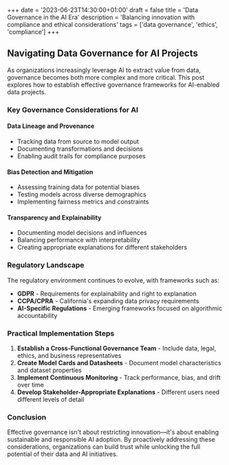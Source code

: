 +++
date = '2023-06-23T14:30:00+01:00'
draft = false
title = 'Data Governance in the AI Era'
description = 'Balancing innovation with compliance and ethical considerations'
tags = ['data governance', 'ethics', 'compliance']
+++

## Navigating Data Governance for AI Projects

As organizations increasingly leverage AI to extract value from data, governance becomes both more complex and more critical. This post explores how to establish effective governance frameworks for AI-enabled data projects.

### Key Governance Considerations for AI

#### Data Lineage and Provenance
- Tracking data from source to model output
- Documenting transformations and decisions
- Enabling audit trails for compliance purposes

#### Bias Detection and Mitigation
- Assessing training data for potential biases
- Testing models across diverse demographics
- Implementing fairness metrics and constraints

#### Transparency and Explainability
- Documenting model decisions and influences
- Balancing performance with interpretability
- Creating appropriate explanations for different stakeholders

### Regulatory Landscape

The regulatory environment continues to evolve, with frameworks such as:

- **GDPR** - Requirements for explainability and right to explanation
- **CCPA/CPRA** - California's expanding data privacy requirements
- **AI-Specific Regulations** - Emerging frameworks focused on algorithmic accountability

### Practical Implementation Steps

1. **Establish a Cross-Functional Governance Team** - Include data, legal, ethics, and business representatives
2. **Create Model Cards and Datasheets** - Document model characteristics and dataset properties
3. **Implement Continuous Monitoring** - Track performance, bias, and drift over time
4. **Develop Stakeholder-Appropriate Explanations** - Different users need different levels of detail

### Conclusion

Effective governance isn't about restricting innovation—it's about enabling sustainable and responsible AI adoption. By proactively addressing these considerations, organizations can build trust while unlocking the full potential of their data and AI initiatives.
